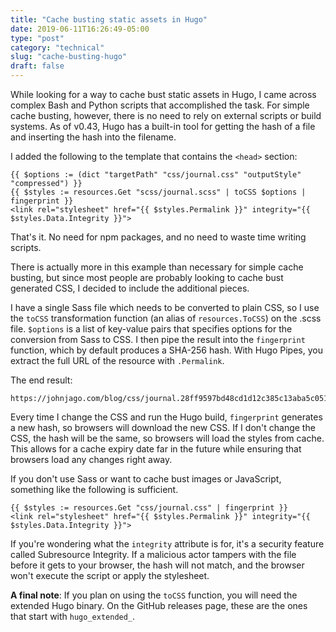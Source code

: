 ```yaml
---
title: "Cache busting static assets in Hugo"
date: 2019-06-11T16:26:49-05:00
type: "post"
category: "technical"
slug: "cache-busting-hugo"
draft: false
---
```


While looking for a way to cache bust static assets in Hugo, I came across
complex Bash and Python scripts that accomplished the task. For simple cache
busting, however, there is no need to rely on external scripts or build
systems. As of v0.43, Hugo has a built-in tool for getting the hash of a file
and inserting the hash into the filename.

I added the following to the template that contains the `<head>` section:

```
{{ $options := (dict "targetPath" "css/journal.css" "outputStyle" "compressed") }}
{{ $styles := resources.Get "scss/journal.scss" | toCSS $options | fingerprint }}
<link rel="stylesheet" href="{{ $styles.Permalink }}" integrity="{{ $styles.Data.Integrity }}">
```

That's it. No need for npm packages, and no need to waste time writing scripts.

There is actually more in this example than necessary for simple cache busting,
but since most people are probably looking to cache bust generated CSS, I
decided to include the additional pieces.

I have a single Sass file which needs to be converted to plain CSS, so I use
the `toCSS` transformation function (an alias of `resources.ToCSS`) on the .scss
file. `$options` is a list of key-value pairs that specifies options for the
conversion from Sass to CSS. I then pipe the result into the `fingerprint`
function, which by default produces a SHA-256 hash. With Hugo Pipes, you
extract the full URL of the resource with `.Permalink`.

The end result:

```
https://johnjago.com/blog/css/journal.28ff9597bd48cd1d12c385c13aba5c051f64fd0251790ce49bb49e8911e9f79d.css
```

Every time I change the CSS and run the Hugo build, `fingerprint` generates a
new hash, so browsers will download the new CSS. If I don't change the CSS,
the hash will be the same, so browsers will load the styles from cache.
This allows for a cache expiry date far in the future while ensuring that
browsers load any changes right away.

If you don't use Sass or want to cache bust images or JavaScript, something like
the following is sufficient.

```
{{ $styles := resources.Get "css/journal.css" | fingerprint }}
<link rel="stylesheet" href="{{ $styles.Permalink }}" integrity="{{ $styles.Data.Integrity }}">
```

If you're wondering what the `integrity` attribute is for, it's a security
feature called Subresource Integrity. If a malicious actor tampers with the
file before it gets to your browser, the hash will not match, and the browser
won't execute the script or apply the stylesheet.

**A final note**: If you plan on using the `toCSS` function, you will need
the extended Hugo binary. On the GitHub releases page, these are the ones that
start with `hugo_extended_`.
